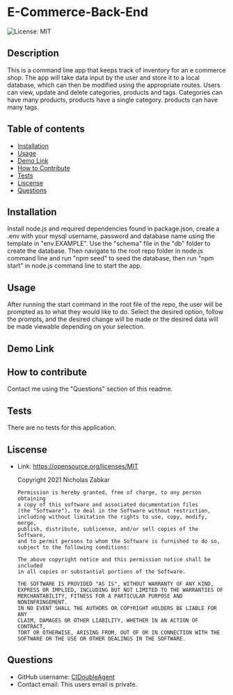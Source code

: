 # E-Commerce-Back-End
![License: MIT](https://img.shields.io/badge/License-MIT-yellow.svg)
## Description
This is a command line app that keeps track of inventory for an e commerce shop. The app will take data input by the user and store it to a local database, which can then be modified using the appropriate routes. Users can view, update and delete categories, products and tags. Categories can have many products, products have a single category. products can have many tags.
## Table of contents
* [Installation](#installation)
* [Usage](#usage)
* [Demo Link](#demo-link)
* [How to Contribute](#how-to-contribute)
* [Tests](#tests)
* [Liscense](#liscense)
* [Questions](#questions)
## Installation
Install node.js and required dependencies found in package.json, create a .env with your mysql username, password and database name using the template in "env.EXAMPLE". Use the "schema" file in the "db" folder to create the database. Then navigate to the root repo folder in node.js command line and run "npm seed" to seed the database, then run "npm start" in node.js command line to start the app.
## Usage
After running the start command in the root file of the repo, the user will be prompted as to what they would like to do. Select the desired option, follow the prompts, and the desired change will be made or the desired data will be made viewable depending on your selection.
## Demo Link

## How to contribute
Contact me using the "Questions" section of this readme.
## Tests
There are no tests for this application.
## Liscense
* Link: https://opensource.org/licenses/MIT  

    Copyright 2021 Nicholas Zabkar

      Permission is hereby granted, free of charge, to any person obtaining 
      a copy of this software and associated documentation files 
      (the "Software"), to deal in the Software without restriction, 
      including without limitation the rights to use, copy, modify, merge, 
      publish, distribute, sublicense, and/or sell copies of the Software, 
      and to permit persons to whom the Software is furnished to do so, 
      subject to the following conditions:

      The above copyright notice and this permission notice shall be included 
      in all copies or substantial portions of the Software.

      THE SOFTWARE IS PROVIDED "AS IS", WITHOUT WARRANTY OF ANY KIND, 
      EXPRESS OR IMPLIED, INCLUDING BUT NOT LIMITED TO THE WARRANTIES OF 
      MERCHANTABILITY, FITNESS FOR A PARTICULAR PURPOSE AND NONINFRINGEMENT. 
      IN NO EVENT SHALL THE AUTHORS OR COPYRIGHT HOLDERS BE LIABLE FOR ANY 
      CLAIM, DAMAGES OR OTHER LIABILITY, WHETHER IN AN ACTION OF CONTRACT, 
      TORT OR OTHERWISE, ARISING FROM, OUT OF OR IN CONNECTION WITH THE 
      SOFTWARE OR THE USE OR OTHER DEALINGS IN THE SOFTWARE.
## Questions
* GitHub username: [CIDoubleAgent](https://github.com/CIDoubleAgent)
* Contact email: This users email is private.